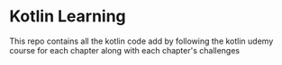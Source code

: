 # Kotlin Learning

This repo contains all the kotlin code add by following the kotlin udemy course for each chapter along with each
chapter's challenges
